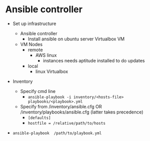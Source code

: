 # Ansible controller

- Set up infrastructure
    - Ansible controller
        - Install ansible on ubuntu server Virtualbox VM
    - VM Nodes    
        - remote
            - AWS linux
                - instances needs aptitude installed to do updates
        - local
            - linux Virtualbox

- Inventory
    - Specify cmd line
        - `ansible-playbook -i inventory/<hosts-file>  playbooks/<playbook>.yml`
    - Specify from /inventory/ansible.cfg OR /inventory/playbooks/ansible.cfg (latter takes precedence)
        - `[defaults]`
        - `hostfile = /relative/path/to/hosts`
        
- `ansible-playbook  /path/to/playbook.yml`
